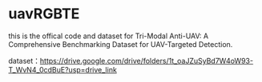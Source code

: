 # uavRGBTE


this is the offical code and dataset for Tri-Modal Anti-UAV: A Comprehensive Benchmarking Dataset for
UAV-Targeted Detection.

dataset：https://drive.google.com/drive/folders/1t_oaJZuSyBd7W4oW93-T_WvN4_0cdBuE?usp=drive_link
